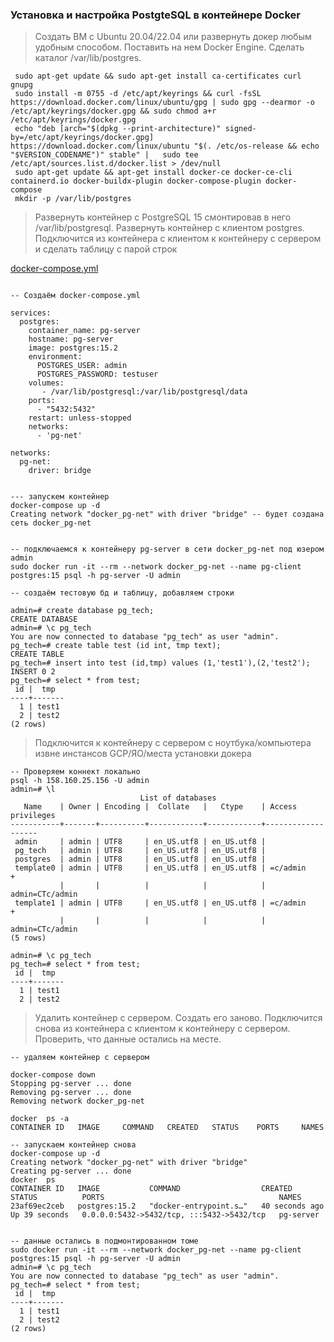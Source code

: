 ### Установка и настройка PostgteSQL в контейнере Docker

> Cоздать ВМ с Ubuntu 20.04/22.04 или развернуть докер любым удобным способом.
> Поставить на нем Docker Engine.
> Cделать каталог /var/lib/postgres.

```
 sudo apt-get update && sudo apt-get install ca-certificates curl gnupg 
 sudo install -m 0755 -d /etc/apt/keyrings && curl -fsSL https://download.docker.com/linux/ubuntu/gpg | sudo gpg --dearmor -o /etc/apt/keyrings/docker.gpg && sudo chmod a+r /etc/apt/keyrings/docker.gpg
 echo "deb [arch="$(dpkg --print-architecture)" signed-by=/etc/apt/keyrings/docker.gpg] https://download.docker.com/linux/ubuntu "$(. /etc/os-release && echo "$VERSION_CODENAME")" stable" |   sudo tee /etc/apt/sources.list.d/docker.list > /dev/null
 sudo apt-get update && apt-get install docker-ce docker-ce-cli containerd.io docker-buildx-plugin docker-compose-plugin docker-compose
 mkdir -p /var/lib/postgres
 ```


> Развернуть контейнер с PostgreSQL 15 смонтировав в него /var/lib/postgresql. 
> Развернуть контейнер с клиентом postgres.
> Подключится из контейнера с клиентом к контейнеру с сервером и сделать таблицу с парой строк


[docker-compose.yml](docker-compose.yml)
```

-- Cоздаём docker-compose.yml 

services:
  postgres:
    container_name: pg-server
    hostname: pg-server
    image: postgres:15.2
    environment:
      POSTGRES_USER: admin
      POSTGRES_PASSWORD: testuser
    volumes:
       - /var/lib/postgresql:/var/lib/postgresql/data
    ports:
      - "5432:5432"
    restart: unless-stopped
    networks:
      - 'pg-net'

networks:
  pg-net:
    driver: bridge


--- запускем контейнер
docker-compose up -d
Creating network "docker_pg-net" with driver "bridge" -- будет создана сеть docker_pg-net


-- подключаемся к контейнеру pg-server в сети docker_pg-net под юзером admin
sudo docker run -it --rm --network docker_pg-net --name pg-client postgres:15 psql -h pg-server -U admin

-- создаём тестовую бд и таблицу, добавляем строки

admin=# create database pg_tech;
CREATE DATABASE
admin=# \c pg_tech
You are now connected to database "pg_tech" as user "admin".
pg_tech=# create table test (id int, tmp text);
CREATE TABLE
pg_tech=# insert into test (id,tmp) values (1,'test1'),(2,'test2');
INSERT 0 2
pg_tech=# select * from test;
 id |  tmp
----+-------
  1 | test1
  2 | test2
(2 rows)
```


> Подключится к контейнеру с сервером с ноутбука/компьютера извне инстансов GCP/ЯО/места установки докера

```
-- Проверяем коннект локально
psql -h 158.160.25.156 -U admin
admin=# \l
                             List of databases
   Name    | Owner | Encoding |  Collate   |   Ctype    | Access privileges
-----------+-------+----------+------------+------------+-------------------
 admin     | admin | UTF8     | en_US.utf8 | en_US.utf8 |
 pg_tech   | admin | UTF8     | en_US.utf8 | en_US.utf8 |
 postgres  | admin | UTF8     | en_US.utf8 | en_US.utf8 |
 template0 | admin | UTF8     | en_US.utf8 | en_US.utf8 | =c/admin         +
           |       |          |            |            | admin=CTc/admin
 template1 | admin | UTF8     | en_US.utf8 | en_US.utf8 | =c/admin         +
           |       |          |            |            | admin=CTc/admin
(5 rows)

admin=# \c pg_tech
pg_tech=# select * from test;
 id |  tmp
----+-------
  1 | test1
  2 | test2
```



> Удалить контейнер с сервером.
> Создать его заново.
> Подключится снова из контейнера с клиентом к контейнеру с сервером.
> Проверить, что данные остались на месте.

```
-- удаляем контейнер с сервером

docker-compose down
Stopping pg-server ... done
Removing pg-server ... done
Removing network docker_pg-net

docker  ps -a
CONTAINER ID   IMAGE     COMMAND   CREATED   STATUS    PORTS     NAMES

-- запускаем контейнер снова
docker-compose up -d
Creating network "docker_pg-net" with driver "bridge"
Creating pg-server ... done
docker  ps
CONTAINER ID   IMAGE           COMMAND                  CREATED          STATUS          PORTS                                       NAMES
23af69ec2ceb   postgres:15.2   "docker-entrypoint.s…"   40 seconds ago   Up 39 seconds   0.0.0.0:5432->5432/tcp, :::5432->5432/tcp   pg-server


-- данные остались в подмонтированном томе
sudo docker run -it --rm --network docker_pg-net --name pg-client postgres:15 psql -h pg-server -U admin
admin=# \c pg_tech
You are now connected to database "pg_tech" as user "admin".
pg_tech=# select * from test;
 id |  tmp  
----+-------
  1 | test1
  2 | test2
(2 rows)
```


